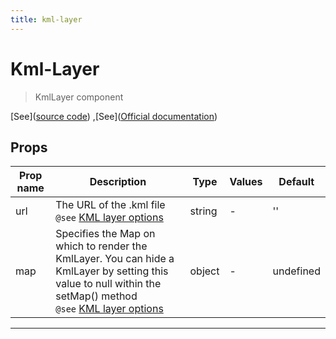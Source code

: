 ```yaml
---
title: kml-layer
---
```


  # Kml-Layer


  > KmlLayer component





  [See]([source code](/guide/kml-layer.html#source-code))
,[See]([Official documentation](https://developers.google.com/maps/documentation/javascript/kmllayer))




## Props

  | Prop name     | Description | Type      | Values      | Default     |
  | ------------- | ----------- | --------- | ----------- | ----------- |
  | url | The URL of the .kml file<br/>`@see` [KML layer options](https://developers.google.com/maps/documentation/javascript/kmllayer#kml_layer_options) | string | - | '' |
| map | Specifies the Map on which to render the KmlLayer. You can hide a KmlLayer by setting this value to null within the setMap() method<br/>`@see` [KML layer options](https://developers.google.com/maps/documentation/javascript/kmllayer#kml_layer_options) | object | - | undefined |





  ---




